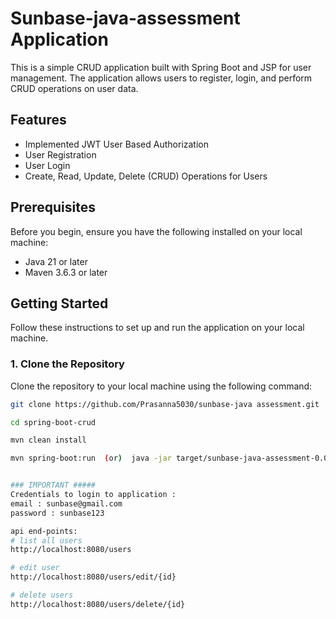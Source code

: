 # Sunbase-java-assessment Application

This is a simple CRUD application built with Spring Boot and JSP for user management. The application allows users to register, login, and perform CRUD operations on user data.

## Features
- Implemented JWT User Based Authorization
- User Registration
- User Login
- Create, Read, Update, Delete (CRUD) Operations for Users

## Prerequisites

Before you begin, ensure you have the following installed on your local machine:

- Java 21 or later
- Maven 3.6.3 or later

## Getting Started

Follow these instructions to set up and run the application on your local machine.

### 1. Clone the Repository

Clone the repository to your local machine using the following command:

```bash
git clone https://github.com/Prasanna5030/sunbase-java assessment.git

cd spring-boot-crud

mvn clean install

mvn spring-boot:run  (or)  java -jar target/sunbase-java-assessment-0.0.1-SNAPSHOT.jar


### IMPORTANT #####
Credentials to login to application :
email : sunbase@gmail.com
password : sunbase123

api end-points:
# list all users
http://localhost:8080/users

# edit user
http://localhost:8080/users/edit/{id}

# delete users
http://localhost:8080/users/delete/{id}
